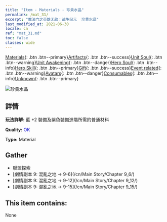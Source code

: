 ```yaml
---
title: "Item - Materials - 珍貴水晶"
permalink: /mat_31/
excerpt: "魔法门之英雄无敌：战争纪元  珍貴水晶"
last_modified_at: 2021-06-30
locale: cn
ref: "mat_31.md"
toc: false
classes: wide
---
```

 [Materials](/ItemsCN/){: .btn .btn--primary}[Artifacts](/ItemsCN/Artifacts/){: .btn .btn--success}[Unit Soul](/ItemsCN/UnitSoul/){: .btn .btn--warning}[Unit Awakening](/ItemsCN/UnitAwakening/){: .btn .btn--danger}[Hero Soul](/ItemsCN/HeroSoul/){: .btn .btn--info}[Hero Skill](/ItemsCN/HeroSkill/){: .btn .btn--primary}[Gift](/ItemsCN/Gift/){: .btn .btn--success}[Event related](/ItemsCN/Events/){: .btn .btn--warning}[Avatars](/ItemsCN/Avatars/){: .btn .btn--danger}[Consumables](/ItemsCN/Consumables/){: .btn .btn--info}[Unknown](/ItemsCN/Unknown/){: .btn .btn--primary}

 ![珍貴水晶](/images/t/i_cailiao_shuijing1.png)

## 詳情
 **玩法詳解:** 藍 +2 裝備及紫色裝備進階所需的普通材料

 **Quality:** <span style="color: #0000CD">OK</span>

 **Type:** Material

## Gather

*    聯盟探索 
*    [劇情副本 9: 混亂之地 -> 9-6](/cn/Main Story/Chapter 9_6/) 
*    [劇情副本 9: 混亂之地 -> 9-12](/cn/Main Story/Chapter 9_12/) 
*    [劇情副本 9: 混亂之地 -> 9-15](/cn/Main Story/Chapter 9_15/) 

## This item contains:

  None

